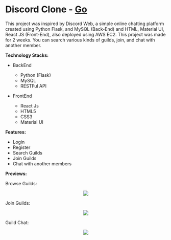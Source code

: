 # Discord Clone - [Go](https://discord.agusdwisasongko.my.id/)

This project was inspired by Discord Web, a simple online chatting platform created using Python Flask, and MySQL (Back-End) and HTML, Material UI, React JS (Front-End), also deployed using AWS EC2. This project was made for 2 weeks. You can search various kinds of guilds, join, and chat with another member.

**Technology Stacks:**

- BackEnd

  - Python (Flask)
  - MySQL
  - RESTFul API

- FrontEnd
  - React Js
  - HTML5
  - CSS3
  - Material UI

**Features:**

- Login
- Register
- Search Guilds
- Join Guilds
- Chat with another members

**Previews:**

Browse Guilds:

<p align="center">
  <img src="https://i.ibb.co/TBXhgnM/Screenshot-from-2020-08-03-19-26-44.png" />
</p>

Join Guilds:

<p align="center">
  <img src="https://i.ibb.co/Zgnr4Lt/Screenshot-from-2020-08-03-19-27-21.png" />
</p>

Guild Chat:

<p align="center">
  <img src="https://i.ibb.co/Pts1gx1/Screenshot-from-2020-08-03-19-27-42.png" />
</p>
